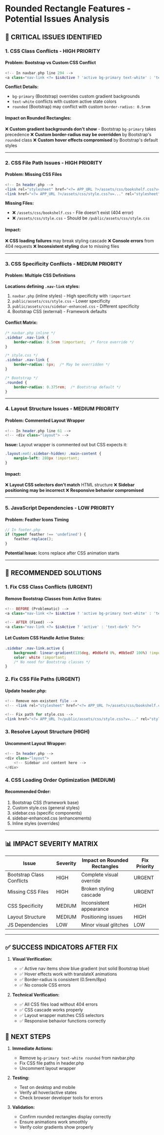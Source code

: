 # Rounded Rectangle Features - Potential Issues Analysis

## 🚨 **CRITICAL ISSUES IDENTIFIED**

### **1. CSS Class Conflicts - HIGH PRIORITY**

#### **Problem:** Bootstrap vs Custom CSS Conflict
```php
<!-- In navbar.php line 294 -->
<a class="nav-link <?= $isActive ? 'active bg-primary text-white' : 'text-dark' ?> ... rounded nav-item-link">
```

**Conflict Details:**
- `bg-primary` (Bootstrap) overrides custom gradient backgrounds
- `text-white` conflicts with custom active state colors
- `rounded` (Bootstrap) may conflict with custom `border-radius: 0.5rem`

#### **Impact on Rounded Rectangles:**
❌ **Custom gradient backgrounds don't show** - Bootstrap `bg-primary` takes precedence
❌ **Custom border-radius may be overridden** by Bootstrap's `rounded` class
❌ **Custom hover effects compromised** by Bootstrap's default styles

---

### **2. CSS File Path Issues - HIGH PRIORITY**

#### **Problem:** Missing CSS Files
```php
<!-- In header.php -->
<link rel="stylesheet" href="<?= APP_URL ?>/assets/css/bookshelf.css?v=...">
<link href="<?= APP_URL ?>/assets/css/style.css?v=..." rel="stylesheet">
```

**Missing Files:**
- ❌ `/assets/css/bookshelf.css` - File doesn't exist (404 error)
- ❌ `/assets/css/style.css` - Should be `/public/assets/css/style.css`

#### **Impact:**
❌ **CSS loading failures** may break styling cascade
❌ **Console errors** from 404 requests
❌ **Inconsistent styling** due to missing files

---

### **3. CSS Specificity Conflicts - MEDIUM PRIORITY**

#### **Problem:** Multiple CSS Definitions
**Locations defining `.nav-link` styles:**
1. `navbar.php` (inline styles) - High specificity with `!important`
2. `public/assets/css/style.css` - Lower specificity
3. `public/assets/css/sidebar-enhanced.css` - Different specificity
4. Bootstrap CSS (external) - Framework defaults

#### **Conflict Matrix:**
```css
/* navbar.php inline */
.sidebar .nav-link {
    border-radius: 0.5rem !important;  /* Force override */
}

/* style.css */
.sidebar .nav-link {
    border-radius: 6px;  /* May be overridden */
}

/* Bootstrap */
.rounded {
    border-radius: 0.375rem;  /* Bootstrap default */
}
```

---

### **4. Layout Structure Issues - MEDIUM PRIORITY**

#### **Problem:** Commented Layout Wrapper
```php
<!-- In header.php line 61 -->
<!-- <div class="layout"> -->
```

**Issue:** Layout wrapper is commented out but CSS expects it:
```css
.layout:not(.sidebar-hidden) .main-content { 
    margin-left: 280px !important; 
}
```

#### **Impact:**
❌ **Layout CSS selectors don't match** HTML structure
❌ **Sidebar positioning may be incorrect**
❌ **Responsive behavior compromised**

---

### **5. JavaScript Dependencies - LOW PRIORITY**

#### **Problem:** Feather Icons Timing
```javascript
// In footer.php
if (typeof feather !== 'undefined') {
    feather.replace();
}
```

**Potential Issue:** Icons replace after CSS animation starts

---

## 🔧 **RECOMMENDED SOLUTIONS**

### **1. Fix CSS Class Conflicts (URGENT)**

#### **Remove Bootstrap Classes from Active States:**
```php
<!-- BEFORE (Problematic) -->
<a class="nav-link <?= $isActive ? 'active bg-primary text-white' : 'text-dark' ?> rounded">

<!-- AFTER (Fixed) -->
<a class="nav-link <?= $isActive ? 'active' : 'text-dark' ?>">
```

#### **Let Custom CSS Handle Active States:**
```css
.sidebar .nav-link.active {
    background: linear-gradient(135deg, #0d6efd 0%, #0b5ed7 100%) !important;
    color: white !important;
    /* No need for Bootstrap classes */
}
```

### **2. Fix CSS File Paths (URGENT)**

#### **Update header.php:**
```php
<!-- Remove non-existent file -->
<!-- <link rel="stylesheet" href="<?= APP_URL ?>/assets/css/bookshelf.css"> -->

<!-- Fix path for style.css -->
<link href="<?= APP_URL ?>/public/assets/css/style.css?v=..." rel="stylesheet">
```

### **3. Resolve Layout Structure (HIGH)**

#### **Uncomment Layout Wrapper:**
```php
<!-- In header.php -->
<div class="layout">
    <!-- Sidebar and content here -->
</div>
```

### **4. CSS Loading Order Optimization (MEDIUM)**

#### **Recommended Order:**
1. Bootstrap CSS (framework base)
2. Custom style.css (general styles)
3. sidebar.css (specific components)
4. sidebar-enhanced.css (enhancements)
5. Inline styles (overrides)

---

## 📊 **IMPACT SEVERITY MATRIX**

| Issue | Severity | Impact on Rounded Rectangles | Fix Priority |
|-------|----------|------------------------------|--------------|
| Bootstrap Class Conflicts | HIGH | Complete visual override | URGENT |
| Missing CSS Files | HIGH | Broken styling cascade | URGENT |
| CSS Specificity | MEDIUM | Inconsistent appearance | HIGH |
| Layout Structure | MEDIUM | Positioning issues | HIGH |
| JS Dependencies | LOW | Minor visual glitches | LOW |

---

## ✅ **SUCCESS INDICATORS AFTER FIX**

1. **Visual Verification:**
   - ✅ Active nav items show blue gradient (not solid Bootstrap blue)
   - ✅ Hover effects work with translateX animations
   - ✅ Border-radius is consistent (0.5rem/8px)
   - ✅ No console CSS errors

2. **Technical Verification:**
   - ✅ All CSS files load without 404 errors
   - ✅ CSS cascade works properly
   - ✅ Layout wrapper matches CSS selectors
   - ✅ Responsive behavior functions correctly

## 🎯 **NEXT STEPS**

1. **Immediate Actions:**
   - Remove `bg-primary text-white rounded` from navbar.php
   - Fix CSS file paths in header.php
   - Uncomment layout wrapper

2. **Testing:**
   - Test on desktop and mobile
   - Verify all hover/active states
   - Check browser developer tools for errors

3. **Validation:**
   - Confirm rounded rectangles display correctly
   - Ensure animations work smoothly
   - Verify color gradients show properly